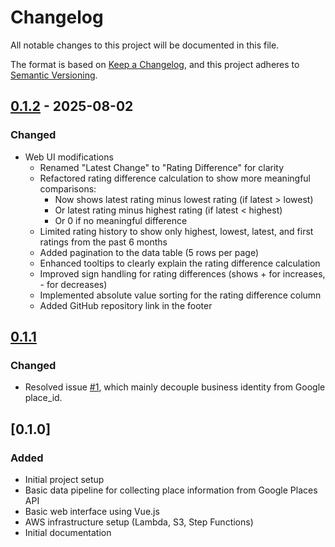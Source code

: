 # Changelog

All notable changes to this project will be documented in this file.

The format is based on [Keep a Changelog](https://keepachangelog.com/en/1.0.0/),
and this project adheres to [Semantic Versioning](https://semver.org/spec/v2.0.0.html).

## [0.1.2] - 2025-08-02

### Changed
- Web UI modifications
    - Renamed "Latest Change" to "Rating Difference" for clarity
    - Refactored rating difference calculation to show more meaningful comparisons:
        - Now shows latest rating minus lowest rating (if latest > lowest)
        - Or latest rating minus highest rating (if latest < highest)
        - Or 0 if no meaningful difference
    - Limited rating history to show only highest, lowest, latest, and first ratings from the past 6 months
    - Added pagination to the data table (5 rows per page)
    - Enhanced tooltips to clearly explain the rating difference calculation
    - Improved sign handling for rating differences (shows + for increases, - for decreases)
    - Implemented absolute value sorting for the rating difference column
    - Added GitHub repository link in the footer

## [0.1.1]

### Changed
- Resolved issue [#1](https://github.com/william0537/nearby_beverage_explorer/issues/1), which mainly decouple business identity from Google place_id. 

## [0.1.0]

### Added
- Initial project setup
- Basic data pipeline for collecting place information from Google Places API
- Basic web interface using Vue.js
- AWS infrastructure setup (Lambda, S3, Step Functions)
- Initial documentation

[Unreleased]: https://github.com/william0537/nearby_beverage_explorer/compare/v0.1.2...HEAD
[0.1.2]: https://github.com/william0537/nearby_beverage_explorer/compare/v0.1.1...v0.1.2
[0.1.1]: https://github.com/william0537/nearby_beverage_explorer/compare/v0.1.0...v0.1.1
